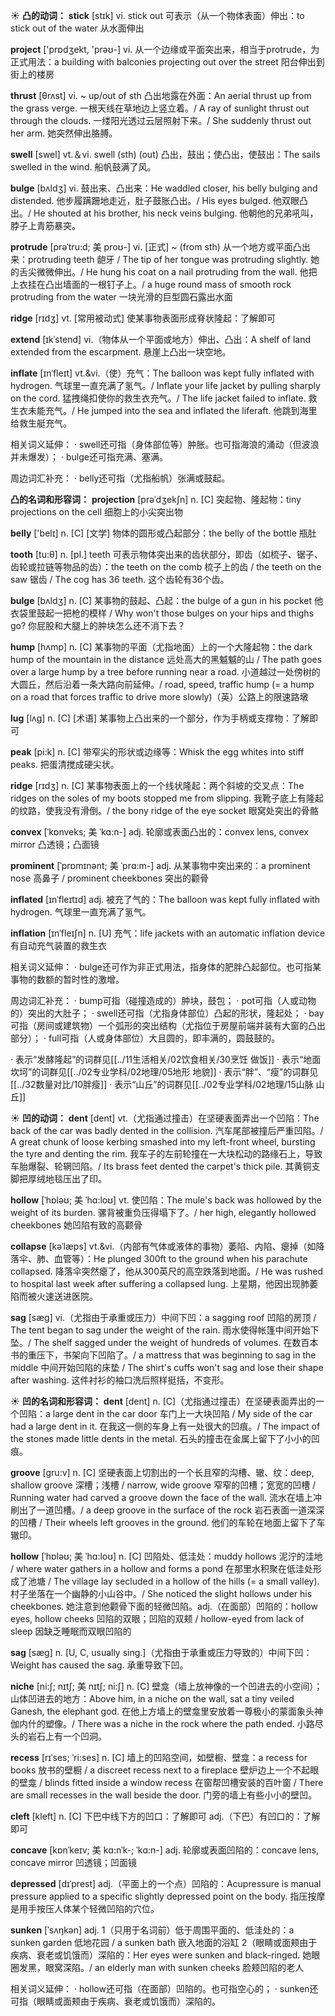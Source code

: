 ☀ <span class="category">**凸的动词：**</span>
<span class="vocabulary">**stick**</span> [stɪk] 
<span class="definition">vi. stick out 可表示（从一个物体表面）伸出：</span>to stick out of the water 从水面伸出

<span class="vocabulary">**project**</span> ['prɒdʒekt, 'prəʊ-] 
<span class="definition">vi. 从一个边缘或平面突出来，相当于protrude，为正式用法：</span>a building with balconies projecting out over the street 阳台伸出到街上的楼房
           
<span class="vocabulary">**thrust**</span> [θrʌst]
<span class="definition">vi. ~ up/out of sth 凸出地露在外面：</span>An aerial thrust up from the grass verge. 一根天线在草地边上竖立着。/ A ray of sunlight thrust out through the clouds. 一缕阳光透过云层照射下来。/ She suddenly thrust out her arm. 她突然伸出胳膊。

<span class="vocabulary">**swell**</span> [swel] 
<span class="definition">vt.＆vi. swell (sth) (out) 凸出，鼓出；使凸出，使鼓出：</span>The sails swelled in the wind. 船帆鼓满了风。

<span class="vocabulary">**bulge**</span> [bʌldʒ]
<span class="definition">vi. 鼓出来、凸出来：</span>He waddled closer, his belly bulging and distended. 他步履蹒跚地走近，肚子鼓胀凸出。/ His eyes bulged. 他双眼凸出。/ He shouted at his brother, his neck veins bulging. 他朝他的兄弟吼叫，脖子上青筋暴突。

<span class="vocabulary">**protrude**</span> [prəˈtru:d; 美 proʊ-]
<span class="definition">vi. [正式] ~ (from sth) 从一个地方或平面凸出来：</span>protruding teeth 龅牙 / The tip of her tongue was protruding slightly. 她的舌尖微微伸出。/ He hung his coat on a nail protruding from the wall. 他把上衣挂在凸出墙面的一根钉子上。/ a huge round mass of smooth rock protruding from the water 一块光滑的巨型圆石露出水面
           
<span class="vocabulary">**ridge**</span> [rɪdʒ]
<span class="definition">vt. [常用被动式] 使某事物表面形成脊状隆起：</span>了解即可
           
<span class="vocabulary">**extend**</span> [ɪkˈstend]
<span class="definition">vi.（物体从一个平面或地方）伸出、凸出：</span>A shelf of land extended from the escarpment. 悬崖上凸出一块空地。

<span class="vocabulary">**inflate**</span> [ɪnˈfleɪt]
<span class="definition">vt.&vi.（使）充气：</span>The balloon was kept fully inflated with hydrogen. 气球里一直充满了氢气。/ Inflate your life jacket by pulling sharply on the cord. 猛拽绳扣使你的救生衣充气。/ The life jacket failed to inflate. 救生衣未能充气。/ He jumped into the sea and inflated the liferaft. 他跳到海里给救生艇充气。    

相关词义延伸：
· swell还可指（身体部位等）肿胀。也可指海浪的涌动（但波浪并未爆发）；
· bulge还可指充满、塞满。

周边词汇补充：
· belly还可指（尤指船帆）张满或鼓起。

<span class="category">**凸的名词和形容词：**</span>
<span class="vocabulary">**projection**</span> [prəˈdʒekʃn]
<span class="definition">n. [C] 突起物、隆起物：</span>tiny projections on the cell 细胞上的小尖突出物
           
<span class="vocabulary">**belly**</span> ['belɪ] 
<span class="definition">n. [C] [文学] 物体的圆形或凸起部分：</span>the belly of the bottle 瓶肚

<span class="vocabulary">**tooth**</span> [tu:θ] 
<span class="definition">n. [pl.] teeth 可表示物体突出来的齿状部分，即齿（如梳子、锯子、齿轮或拉链等物品的齿）：</span>the teeth on the comb 梳子上的齿 / the teeth on the saw 锯齿 / The cog has 36 teeth. 这个齿轮有36个齿。
 
<span class="vocabulary">**bulge**</span> [bʌldʒ]
<span class="definition">n. [C] 某事物的鼓起、凸起：</span>the bulge of a gun in his pocket 他衣袋里鼓起一把枪的模样 / Why won't those bulges on your hips and thighs go? 你屁股和大腿上的肿块怎么还不消下去？
                      
<span class="vocabulary">**hump**</span> [hʌmp]
<span class="definition">n. [C] 某事物的平面（尤指地面）上的一个大隆起物：</span>the dark hump of the mountain in the distance 远处高大的黑魆魆的山 / The path goes over a large hump by a tree before running near a road. 小道越过一处傍树的大圆丘，然后沿着一条大路向前延伸。/ road, speed, traffic hump (= a hump on a road that forces traffic to drive more slowly)（英）公路上的限速路墩
              
<span class="vocabulary">**lug**</span> [lʌg]
<span class="definition">n. [C] [术语] 某事物上凸出来的一个部分，作为手柄或支撑物：</span>了解即可                

<span class="vocabulary">**peak**</span> [pi:k]
<span class="definition">n. [C] 带窄尖的形状或边缘等：</span>Whisk the egg whites into stiff peaks. 把蛋清搅成硬尖状。
           
<span class="vocabulary">**ridge**</span> [rɪdʒ]
<span class="definition">n. [C] 某事物表面上的一个线状隆起：两个斜坡的交叉点：</span>The ridges on the soles of my boots stopped me from slipping. 我靴子底上有隆起的纹路，使我没有滑倒。/ the bony ridge of the eye socket 眼窝处突出的骨骼

<span class="vocabulary">**convex**</span> [ˈkɒnveks; 美 ˈkɑ:n-]
<span class="definition">adj. 轮廓或表面凸出的：</span>convex lens, convex mirror 凸透镜；凸面镜
   
<span class="vocabulary">**prominent**</span> [ˈprɒmɪnənt; 美 ˈprɑ:m-]
<span class="definition">adj. 从某事物中突出来的：</span>a prominent nose 高鼻子 / prominent cheekbones 突出的颧骨
      
<span class="vocabulary">**inflated**</span> [ɪnˈfleɪtɪd]
<span class="definition">adj. 被充了气的：</span>The balloon was kept fully inflated with hydrogen. 气球里一直充满了氢气。
          
<span class="vocabulary">**inflation**</span> [ɪnˈfleɪʃn]
<span class="definition">n. [U] 充气：</span>life jackets with an automatic inflation device 有自动充气装置的救生衣
 
相关词义延伸：
· bulge还可作为非正式用法，指身体的肥胖凸起部位。也可指某事物的数额的暂时性的激增。

周边词汇补充：
· bump可指（碰撞造成的）肿块，鼓包；
· pot可指（人或动物的）突出的大肚子；
· swell还可指（尤指身体部位）凸起的形状，隆起处；
· bay可指（房间或建筑物）一个弧形的突出结构（尤指位于房屋前端并装有大窗的凸出部分）；
· full可指（人或身体部位）大且圆的，即丰满的，圆鼓鼓的。

· 表示“发酵隆起”的词群见[[../11生活相关/02饮食相关/30烹饪 做饭]]
· 表示“地面坎坷”的词群见[[../02专业学科/02地理/05地形 地貌]]
· 表示“胖”、“瘦”的词群见[[../32数量对比/10胖瘦]]
· 表示“山丘”的词群见[[../02专业学科/02地理/15山脉 山丘]]

☀ <span class="category">**凹的动词：**</span>
<span class="vocabulary">**dent**</span> [dent]
<span class="definition">vt.（尤指通过撞击）在坚硬表面弄出一个凹陷：</span>The back of the car was badly dented in the collision. 汽车尾部被撞后严重凹陷。/ A great chunk of loose kerbing smashed into my left-front wheel, bursting the tyre and denting the rim. 我车子的左前轮撞在一大块松动的路缘石上，导致车胎爆裂、轮辋凹陷。/ Its brass feet dented the carpet's thick pile. 其黄铜支脚把厚绒地毯压出了印。

<span class="vocabulary">**hollow**</span> [ˈhɒləʊ; 美 ˈhɑ:loʊ]
<span class="definition">vt. 使凹陷：</span>The mule's back was hollowed by the weight of its burden. 骡背被重负压得塌下了。/ her high, elegantly hollowed cheekbones 她凹陷有致的高颧骨
           
<span class="vocabulary">**collapse**</span> [kəˈlæps]
<span class="definition">vt.&vi.（内部有气体或液体的事物）萎陷、内陷、瘪掉（如降落伞、肺、血管等）：</span>He plunged 300ft to the ground when his parachute collapsed. 降落伞突然瘪了，他从300英尺的高空跌落到地面。/ He was rushed to hospital last week after suffering a collapsed lung. 上星期，他因出现肺萎陷而被火速送进医院。
           
<span class="vocabulary">**sag**</span> [sæg]
<span class="definition">vi.（尤指由于承重或压力）中间下凹：</span>a sagging roof 凹陷的房顶 / The tent began to sag under the weight of the rain. 雨水使得帐篷中间开始下坠。/ The shelf sagged under the weight of hundreds of volumes. 在数百本书的重压下，书架向下凹陷了。/ a mattress that was beginning to sag in the middle 中间开始凹陷的床垫 / The shirt's cuffs won't sag and lose their shape after washing. 这件衬衫的袖口洗后照样挺括，不变形。

☀ <span class="category">**凹的名词和形容词：**</span>
<span class="vocabulary">**dent**</span> [dent]
<span class="definition">n. [C]（尤指通过撞击）在坚硬表面弄出的一个凹陷：</span>a large dent in the car door 车门上一大块凹陷 / My side of the car had a large dent in it. 在我这一侧的车身上有一处很大的凹痕。/ The impact of the stones made little dents in the metal. 石头的撞击在金属上留下了小小的凹痕。
           
<span class="vocabulary">**groove**</span> [gru:v]
<span class="definition">n. [C] 坚硬表面上切割出的一个长且窄的沟槽、辙、纹：</span>deep, shallow groove 深槽；浅槽 / narrow, wide groove 窄窄的凹槽；宽宽的凹槽 / Running water had carved a groove down the face of the wall. 流水在墙上冲刷出了一道凹槽。/ a deep groove in the surface of the rock 岩石表面一道深深的凹槽 / Their wheels left grooves in the ground. 他们的车轮在地面上留下了车辙印。

<span class="vocabulary">**hollow**</span> [ˈhɒləʊ; 美 ˈhɑ:loʊ]
<span class="definition">n. [C] 凹陷处、低洼处：</span>muddy hollows 泥泞的洼地 / where water gathers in a hollow and forms a pond 在那里水积聚在低洼处形成了池塘 / The village lay secluded in a hollow of the hills (= a small valley). 村子坐落在一个幽静的小山谷中。/ She noticed the slight hollows under his cheekbones. 她注意到他颧骨下面的轻微凹陷。<span class="definition">adj.（在面部）凹陷的：</span>hollow eyes, hollow cheeks 凹陷的双眼；凹陷的双颊 / hollow-eyed from lack of sleep 因缺乏睡眠而双眼凹陷的
            
<span class="vocabulary">**sag**</span> [sæg]
<span class="definition">n. [U, C, usually sing.]（尤指由于承重或压力导致的）中间下凹：</span>Weight has caused the sag. 承重导致下凹。

<span class="vocabulary">**niche**</span> [ni:ʃ; nɪtʃ; 美 nɪtʃ; ni:ʃ]
<span class="definition">n. [C] 壁龛（墙上放神像的一个凹进去的小空间）；山体凹进去的地方：</span>Above him, in a niche on the wall, sat a tiny veiled Ganesh, the elephant god. 在他上方墙上的壁龛里安放着一尊极小的蒙面象头神伽内什的塑像。/ There was a niche in the rock where the path ended. 小路尽头的岩石上有一个凹洞。
            
<span class="vocabulary">**recess**</span> [rɪˈses; ˈri:ses]
<span class="definition">n. [C] 墙上的凹陷空间，如壁橱、壁龛：</span>a recess for books 放书的壁橱 / a discreet recess next to a fireplace 壁炉边上一个不起眼的壁龛 / blinds fitted inside a window recess 在窗帮凹槽安装的百叶窗 / There are small recesses in the wall beside the door. 门旁的墙上有些小小的壁凹。

<span class="vocabulary">**cleft**</span> [kleft]
<span class="definition">n. [C] 下巴中线下方的凹口：</span>了解即可 <span class="definition">adj.（下巴）有凹口的：</span>了解即可

<span class="vocabulary">**concave**</span> [kɒnˈkeɪv; 美 kɑ:nˈk-; ˈkɑ:n-]
<span class="definition">adj. 轮廓或表面凹陷的：</span>concave lens, concave mirror 凹透镜；凹面镜

<span class="vocabulary">**depressed**</span> [dɪˈprest]
<span class="definition">adj.（平面上的一个点）凹陷的：</span>Acupressure is manual pressure applied to a specific slightly depressed point on the body. 指压按摩是用手按压人体某个轻微凹陷的穴位。

<span class="vocabulary">**sunken**</span> [ˈsʌŋkən]
<span class="definition">adj. 1（只用于名词前）低于周围平面的、低洼处的：</span>a sunken garden 低地花园 / a sunken bath 嵌入地面的浴缸 <span class="definition">2（眼睛或面颊由于疾病、衰老或饥饿而）深陷的：</span>Her eyes were sunken and black-ringed. 她眼圈发黑，眼窝深陷。/ an elderly man with sunken cheeks 脸颊凹陷的老人
           
相关词义延伸：
· hollow还可指（在面部）凹陷的。也可指空心的；
· sunken还可指（眼睛或面颊由于疾病、衰老或饥饿而）深陷的。



